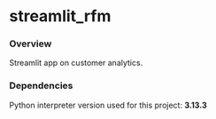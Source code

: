 # streamlit_rfm
### Overview
Streamlit app on customer analytics.

### Dependencies
Python interpreter version used for this project: **3.13.3**

